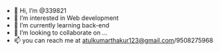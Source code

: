 - 👋 Hi, I’m @339821
- 👀 I’m interested in Web development  
- 🌱 I’m currently learning back-end 
- 💞️ I’m looking to collaborate on ...
- 📫 you can reach me at atulkumarthakur123@gmail.com/9508275968

<!---
339821/339821 is a ✨ special ✨ repository because its `README.md` (this file) appears on your GitHub profile.
You can click the Preview link to take a look at your changes.
--->
